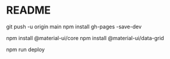 # README

git push -u origin main
npm install gh-pages -save-dev

npm install @material-ui/core
npm install @material-ui/data-grid

npm run deploy
